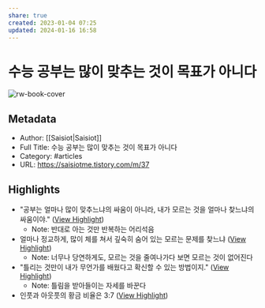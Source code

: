 ```yaml
---
share: true
created: 2023-01-04 07:25
updated: 2024-01-16 16:58
---
```


# 수능 공부는 많이 맞추는 것이 목표가 아니다

![rw-book-cover](https://blog.kakaocdn.net/dn/bfT6Un/btrKk9LBLQy/TjrD3PPLm1hvrhWaPzms2k/img.png)

## Metadata
- Author: [[Saisiot|Saisiot]]
- Full Title: 수능 공부는 많이 맞추는 것이 목표가 아니다
- Category: #articles
- URL: https://saisiotme.tistory.com/m/37

## Highlights
- "공부는 얼마나 많이 맞추느냐의 싸움이 아니라, 내가 모르는 것을 얼마나 찾느냐의 싸움이야." ([View Highlight](https://read.readwise.io/read/01gnttns5jyzkxqfx4xgx6vw8a))
    - Note: 반대로 아는 것만 반복하는 어리석음
- 얼마나 정교하게, 많이 체를 쳐서 깊숙히 숨어 있는 모르는 문제를 찾느냐 ([View Highlight](https://read.readwise.io/read/01gnttq4d86482vw1vm5y290y7))
    - Note: 너무나 당연하게도, 모르는 것을 줄여나가다 보면 모르는 것이 없어진다
- "틀리는 것만이 내가 무언가를 배웠다고 확신할 수 있는 방법이지." ([View Highlight](https://read.readwise.io/read/01gntxjdq37hn4efmakr3g7p7s))
    - Note: 틀림을 받아들이는 자세를 바꾼다
- 인풋과 아웃풋의 황금 비율은 3:7 ([View Highlight](https://read.readwise.io/read/01gntyh0edtak10m08378r4rg9))
